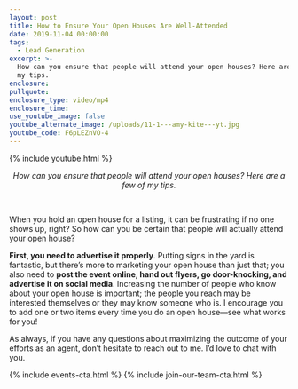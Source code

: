 ```yaml
---
layout: post
title: How to Ensure Your Open Houses Are Well-Attended
date: 2019-11-04 00:00:00
tags:
  - Lead Generation
excerpt: >-
  How can you ensure that people will attend your open houses? Here are a few of
  my tips.
enclosure:
pullquote:
enclosure_type: video/mp4
enclosure_time:
use_youtube_image: false
youtube_alternate_image: /uploads/11-1---amy-kite---yt.jpg
youtube_code: F6pLEZnVO-4
---
```


{% include youtube.html %}

<center><em>How can you ensure that people will attend your open houses? Here are a few of my tips.</em></center>

&nbsp;

When you hold an open house for a listing, it can be frustrating if no one shows up, right? So how can you be certain that people will actually attend your open house?

**First, you need to advertise it properly**. Putting signs in the yard is fantastic, but there’s more to marketing your open house than just that; you also need to **post the event online, hand out flyers, go door-knocking, and advertise it on social media**. Increasing the number of people who know about your open house is important; the people you reach may be interested themselves or they may know someone who is. I encourage you to add one or two items every time you do an open house—see what works for you\!

As always, if you have any questions about maximizing the outcome of your efforts as an agent, don’t hesitate to reach out to me. I’d love to chat with you.

{% include events-cta.html %} {% include join-our-team-cta.html %}
